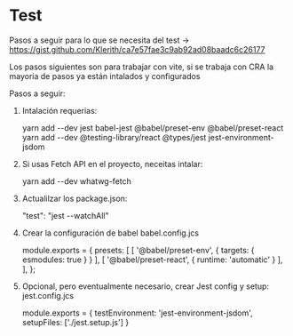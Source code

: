 # Test

Pasos a seguir para lo que se necesita del test -> <https://gist.github.com/Klerith/ca7e57fae3c9ab92ad08baadc6c26177>

Los pasos siguientes son para trabajar con vite, si se trabaja con CRA la mayoria de pasos ya están intalados y configurados

Pasos a seguir:

1. Intalación requerias:

    yarn add --dev jest babel-jest @babel/preset-env @babel/preset-react
    yarn add --dev @testing-library/react @types/jest jest-environment-jsdom

2. Si usas Fetch API en el proyecto, neceitas intalar:

    yarn add --dev whatwg-fetch

3. Actualilzar los package.json:

    "test": "jest --watchAll"

4. Crear la configuración de babel babel.config.jcs

    module.exports = {
        presets: [
            [ '@babel/preset-env', { targets: { esmodules: true } } ],
            [ '@babel/preset-react', { runtime: 'automatic' } ],
        ],
    };

5. Opcional, pero eventualmente necesario, crear Jest config y setup:
jest.config.jcs

    module.exports = {
        testEnvironment: 'jest-environment-jsdom',
        setupFiles: ['./jest.setup.js']
    }

